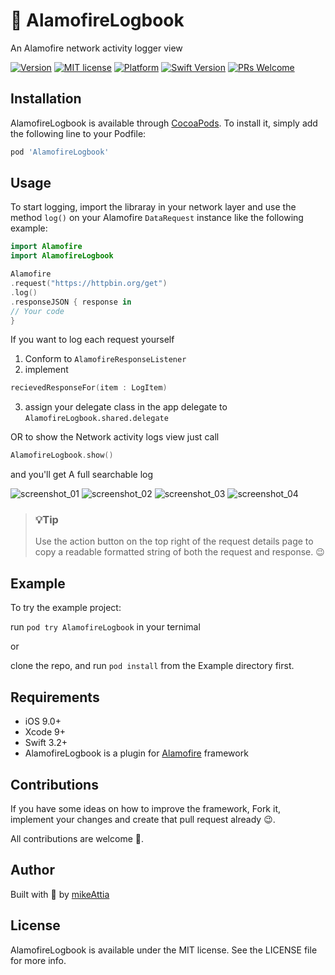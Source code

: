 # 📒 AlamofireLogbook
An Alamofire network activity logger view

<!--[![CI Status](https://img.shields.io/travis/mikeAttia/AlamofireLogbook.svg?style=flat)](https://travis-ci.org/mikeAttia/AlamofireLogbook)-->
[![Version](https://img.shields.io/cocoapods/v/AlamofireLogbook.svg?style=flat)](https://cocoapods.org/pods/AlamofireLogbook)
[![MIT license](https://img.shields.io/badge/License-MIT-blue.svg)](https://lbesson.mit-license.org/)
[![Platform](https://img.shields.io/cocoapods/p/AlamofireLogbook.svg?style=flat)](https://developer.apple.com/resources/)
[![Swift Version](https://img.shields.io/badge/swift-4.1-orange.svg?style=flat)](https://swift.org/blog/swift-4-1-released/)
[![PRs Welcome](https://img.shields.io/badge/PRs-welcome-brightgreen.svg?style=flat)](http://makeapullrequest.com)


## Installation

AlamofireLogbook is available through [CocoaPods](https://cocoapods.org). To install
it, simply add the following line to your Podfile:

```ruby
pod 'AlamofireLogbook'
```


## Usage

To start logging, import the libraray in your network layer and use the method `log()` on your Alamofire `DataRequest` instance like the following example:

```swift
import Alamofire
import AlamofireLogbook

Alamofire
.request("https://httpbin.org/get")
.log()
.responseJSON { response in
// Your code
}
```

If you want to log each request yourself
1. Conform to `AlamofireResponseListener` 
2. implement 
```swift
recievedResponseFor(item : LogItem)
```
3. assign your delegate class in the app delegate to `AlamofireLogbook.shared.delegate`

OR to show the Network activity logs view just call

```swift
AlamofireLogbook.show()
```
and you'll get A full searchable log

![screenshot_01](https://raw.githubusercontent.com/mikeAttia/AlamofireLogbook/master/Screenshots/screenshot_01.png) ![screenshot_02](https://raw.githubusercontent.com/mikeAttia/AlamofireLogbook/master/Screenshots/screenshot_02.png) ![screenshot_03](https://raw.githubusercontent.com/mikeAttia/AlamofireLogbook/master/Screenshots/screenshot_03.png) ![screenshot_04](https://raw.githubusercontent.com/mikeAttia/AlamofireLogbook/master/Screenshots/screenshot_04.png)

>### 💡Tip
>Use the action button on the top right of the request details page to copy a readable formatted string of both the request and response. 😉 


## Example

To try the example project:

run `pod try AlamofireLogbook` in your ternimal

or

clone the repo, and run `pod install` from the Example directory first.


## Requirements

- iOS 9.0+
- Xcode 9+
- Swift 3.2+
- AlamofireLogbook is a plugin for [Alamofire](https://github.com/Alamofire/Alamofire) framework

## Contributions

If you have some ideas on how to improve the framework, Fork it, implement your changes and create that pull request already 😉.

All contributions are welcome 🤗.

## Author

Built with 💙 by [mikeAttia](https://github.com/mikeAttia)

## License

AlamofireLogbook is available under the MIT license. See the LICENSE file for more info.
